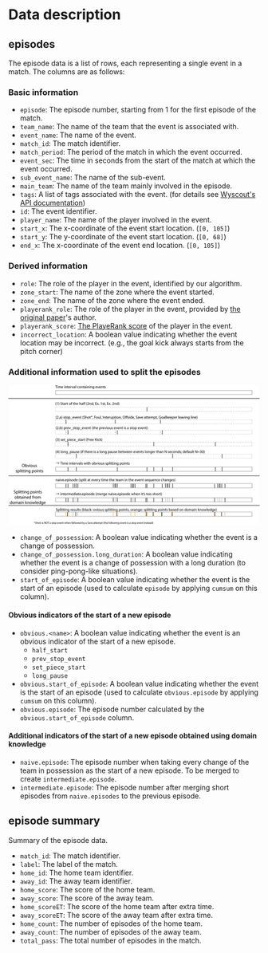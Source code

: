 # Data description

## episodes

The episode data is a list of rows, each representing a single event in a match. The columns are as follows:

### Basic information

- `episode`: The episode number, starting from 1 for the first episode of the match.
- `team_name`: The name of the team that the event is associated with.
- `event_name`: The name of the event.
- `match_id`: The match identifier.
- `match_period`: The period of the match in which the event occurred.
- `event_sec`: The time in seconds from the start of the match at which the event occurred.
- `sub_event_name`: The name of the sub-event.
- `main_team`: The name of the team mainly involved in the episode.
- `tags`: A list of tags associated with the event. (for details see [Wyscout's API documentation](https://support.wyscout.com/matches-wyid-events#10-available-tag-ids))
- `id`: The event identifier.
- `player_name`: The name of the player involved in the event.
- `start_x`: The x-coordinate of the event start location. (`[0, 105]`)
- `start_y`: The y-coordinate of the event start location. (`[0, 68]`)
- `end_x`: The x-coordinate of the event end location. (`[0, 105]`)

### Derived information
- `role`: The role of the player in the event, identified by our algorithm.
- `zone_start`: The name of the zone where the event started.
- `zone_end`: The name of the zone where the event ended.
- `playerank_role`: The role of the player in the event, provided by [the original paper](https://www.nature.com/articles/s41597-019-0247-7)'s author.
- `playerank_score`: [The PlayeRank score](https://dl.acm.org/doi/10.1145/3343172) of the player in the event.
- `incorrect_location`: A boolean value indicating whether the event location may be incorrect. (e.g., the goal kick always starts from the pitch corner)

### Additional information used to split the episodes

![episode-split.png](./episode-split.png)

- `change_of_possession`: A boolean value indicating whether the event is a change of possession.
- `change_of_possession.long_duration`: A boolean value indicating whether the event is a change of possession with a long duration (to consider ping-pong-like situations).
- `start_of_episode`: A boolean value indicating whether the event is the start of an episode (used to calculate `episode` by applying `cumsum` on this column).

#### Obvious indicators of the start of a new episode
- `obvious.<name>`: A boolean value indicating whether the event is an obvious indicator of the start of a new episode.
    - `half_start`
    - `prev_stop_event`
    - `set_piece_start`
    - `long_pause`
- `obvious.start_of_episode`: A boolean value indicating whether the event is the start of an episode (used to calculate `obvious.episode` by applying `cumsum` on this column).
- `obvious.episode`: The episode number calculated by the `obvious.start_of_episode` column.


#### Additional indicators of the start of a new episode obtained using domain knowledge

- `naive.episode`: The episode number when taking every change of the team in possession as the start of a new episode. To be merged to create `intermediate.episode`.
- `intermediate.episode`: The episode number after merging short episodes from `naive.episodes` to the previous episode.


## episode summary

Summary of the episode data.

- `match_id`: The match identifier.
- `label`: The label of the match.
- `home_id`: The home team identifier.
- `away_id`: The away team identifier.
- `home_score`: The score of the home team.
- `away_score`: The score of the away team.
- `home_scoreET`: The score of the home team after extra time.
- `away_scoreET`: The score of the away team after extra time.
- `home_count`: The number of episodes of the home team.
- `away_count`: The number of episodes of the away team.
- `total_pass`: The total number of episodes in the match.
